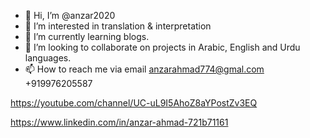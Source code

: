 - 👋 Hi, I’m @anzar2020
- 👀 I’m interested in translation & interpretation
- 🌱 I’m currently learning blogs.
- 💞️ I’m looking to collaborate on projects in Arabic, English and Urdu languages.
- 📫 How to reach me via email
anzarahmad774@gmal.com
+919976205587

https://youtube.com/channel/UC-uL9I5AhoZ8aYPostZv3EQ

https://www.linkedin.com/in/anzar-ahmad-721b71161
<!---
anzar2020/anzar2020 is a ✨ special ✨ repository because its `README.md` (this file) appears on your GitHub profile.
You can click the Preview link to take a look at your changes.
--->
